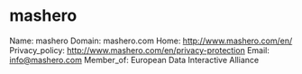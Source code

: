 
# mashero

Name: mashero
Domain: mashero.com
Home: http://www.mashero.com/en/
Privacy_policy: http://www.mashero.com/en/privacy-protection
Email: info@mashero.com
Member_of: European Data Interactive Alliance
